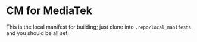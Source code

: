 # CM for MediaTek

This is the local manifest for building; just clone into `.repo/local_manifests`
and you should be all set.


<!-- vim:set ai et ts=4 sw=4 sts=4 fenc=utf-8: -->
